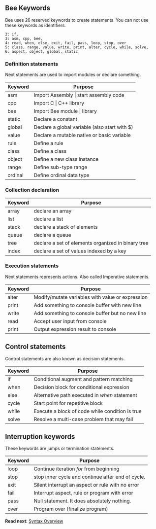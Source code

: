 ## Bee Keywords

Bee uses 26 reserved keywords to create statements. You can not use these keywords as identifiers. 

```
2: if,
3: asm, cpp, bee, 
4: read, when, else, exit, fail, pass, loop, stop, over 
5: class, range, value, write, print, alter, cycle, while, solve, 
6: aspect, object, global, static
```

### Definition statements

Next statements are used to import modules or declare something.

| Keyword  | Purpose
|----------|--------------------------------------------------
| asm      | Import Assembly \| start assembly code
| cpp      | Import C \| C++ library
| bee      | Import Bee module \| library
| static   | Declare a constant
| global   | Declare a global variable (also start with $)
| value    | Declare a mutable native or basic variable 
| rule     | Define a rule
| class    | Define a class
| object   | Define a new class instance
| range    | Define sub-type range
| ordinal  | Define ordinal data type

### Collection declaration

| Keyword  | Purpose
|----------|--------------------------------------------------
| array    | declare an array
| list     | declare a list
| stack    | declare a stack of elements
| queue    | declare a queue
| tree     | declare a set of elements organized in binary tree
| index    | declare a set of values indexed by a key

### Execution statements

Next statements represents actions. Also called Imperative statements.

| Keyword  | Purpose
|----------|--------------------------------------------------
| alter    | Modify/mutate variables with value or expression
| print    | Add something to console buffer with new line 
| write    | Add something to console buffer but no new line 
| read     | Accept user input from console 
| print    | Output expression result to console 

## Control statements

Control statements are also known as decision statements.

| Keyword  | Purpose
|----------|--------------------------------------------------
| if       | Conditional augment and pattern matching
| when     | Decision block for conditional expression 
| else     | Alternative path executed in _when_ statement
| cycle    | Start point for repetitive block
| while    | Execute a block of code while condition is true
| solve    | Resolve a multi-case problem that may fail

## Interruption keywords

These keywords are jumps or termination statements.

| Keyword  | Purpose
|----------|--------------------------------------------------
| loop     | Continue iteration _for_ from beginning
| stop     | stop inner cycle and continue after end of cycle.
| exit     | Silent interrupt an aspect or rule with no error 
| fail     | Interrupt aspect, rule or program with error 
| pass     | Null statement. It does absolutely nothing.
| over     | Program over (finalize program)

**Read next:** [Syntax Overview](overview.md)